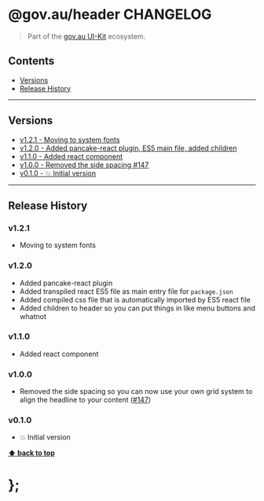 @gov.au/header CHANGELOG
======================

> Part of the [gov.au UI-Kit](https://github.com/govau/uikit/) ecosystem.


## Contents

* [Versions](#install)
* [Release History](#release-history)


----------------------------------------------------------------------------------------------------------------------------------------------------------------


## Versions

* [v1.2.1 - Moving to system fonts](v121)
* [v1.2.0 - Added pancake-react plugin, ES5 main file, added children](v120)
* [v1.1.0 - Added react component](v110)
* [v1.0.0 - Removed the side spacing #147](v100)
* [v0.1.0 - 💥 Initial version](v010)


----------------------------------------------------------------------------------------------------------------------------------------------------------------


## Release History

### v1.2.1

- Moving to system fonts


### v1.2.0

- Added pancake-react plugin
- Added transpiled react ES5 file as main entry file for `package.json`
- Added compiled css file that is automatically imported by ES5 react file
- Added children to header so you can put things in like menu buttons and whatnot


### v1.1.0

- Added react component


### v1.0.0

- Removed the side spacing so you can now use your own grid system to align the headline to your content
	([#147](https://github.com/govau/uikit/issues/147))


### v0.1.0

- 💥 Initial version


**[⬆ back to top](#contents)**


# };
